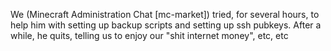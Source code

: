 We (Minecraft Administration Chat [mc-market]) tried, for several hours, to help him with setting up backup scripts and setting up ssh pubkeys. After a while, he quits, telling us to enjoy our "shit internet money", etc, etc
